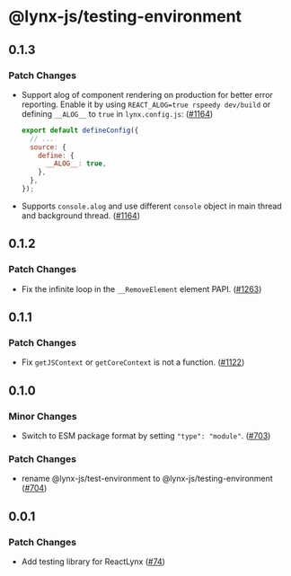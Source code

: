 # @lynx-js/testing-environment

## 0.1.3

### Patch Changes

- Support alog of component rendering on production for better error reporting. Enable it by using `REACT_ALOG=true rspeedy dev/build` or defining `__ALOG__` to `true` in `lynx.config.js`: ([#1164](https://github.com/lynx-family/lynx-stack/pull/1164))

  ```js
  export default defineConfig({
    // ...
    source: {
      define: {
        __ALOG__: true,
      },
    },
  });
  ```

- Supports `console.alog` and use different `console` object in main thread and background thread. ([#1164](https://github.com/lynx-family/lynx-stack/pull/1164))

## 0.1.2

### Patch Changes

- Fix the infinite loop in the `__RemoveElement` element PAPI. ([#1263](https://github.com/lynx-family/lynx-stack/pull/1263))

## 0.1.1

### Patch Changes

- Fix `getJSContext` or `getCoreContext` is not a function. ([#1122](https://github.com/lynx-family/lynx-stack/pull/1122))

## 0.1.0

### Minor Changes

- Switch to ESM package format by setting `"type": "module"`. ([#703](https://github.com/lynx-family/lynx-stack/pull/703))

### Patch Changes

- rename @lynx-js/test-environment to @lynx-js/testing-environment ([#704](https://github.com/lynx-family/lynx-stack/pull/704))

## 0.0.1

### Patch Changes

- Add testing library for ReactLynx ([#74](https://github.com/lynx-family/lynx-stack/pull/74))
